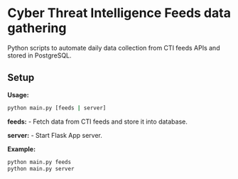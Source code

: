# Cyber Threat Intelligence Feeds data gathering

Python scripts to automate daily data collection from CTI feeds APIs and stored in PostgreSQL.

## Setup

**Usage:**

```bash
python main.py [feeds | server]
```

**feeds:** - Fetch data from CTI feeds and store it into database.

**server:** - Start Flask App server.

**Example:**

```bash
python main.py feeds
python main.py server
```
